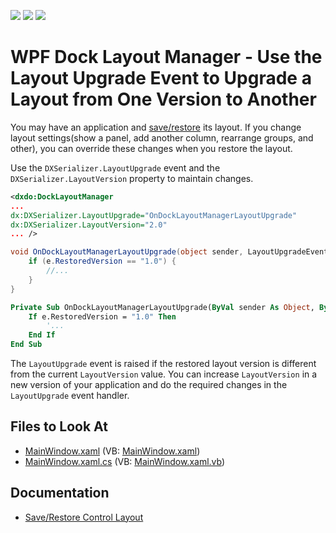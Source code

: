 <!-- default badges list -->
![](https://img.shields.io/endpoint?url=https://codecentral.devexpress.com/api/v1/VersionRange/128642518/22.2.2%2B)
[![](https://img.shields.io/badge/Open_in_DevExpress_Support_Center-FF7200?style=flat-square&logo=DevExpress&logoColor=white)](https://supportcenter.devexpress.com/ticket/details/T163763)
[![](https://img.shields.io/badge/📖_How_to_use_DevExpress_Examples-e9f6fc?style=flat-square)](https://docs.devexpress.com/GeneralInformation/403183)
<!-- default badges end -->
# WPF Dock Layout Manager - Use the Layout Upgrade Event to Upgrade a Layout from One Version to Another

You may have an application and [save/restore](https://docs.devexpress.com/WPF/7391/common-concepts/saving-and-restoring-layouts) its layout. If you change layout settings(show a panel, add another column, rearrange groups, and other), you can override these changes when you restore the layout.

Use the `DXSerializer.LayoutUpgrade` event and the `DXSerializer.LayoutVersion` property to maintain changes.

```xml
<dxdo:DockLayoutManager
...
dx:DXSerializer.LayoutUpgrade="OnDockLayoutManagerLayoutUpgrade"
dx:DXSerializer.LayoutVersion="2.0"
... />
```

```cs
void OnDockLayoutManagerLayoutUpgrade(object sender, LayoutUpgradeEventArgs e) {
    if (e.RestoredVersion == "1.0") {
        //...
    }
}
```
```vb
Private Sub OnDockLayoutManagerLayoutUpgrade(ByVal sender As Object, ByVal e As LayoutUpgradeEventArgs)
    If e.RestoredVersion = "1.0" Then
        '...
    End If
End Sub
```

The `LayoutUpgrade` event is raised if the restored layout version is different from the current `LayoutVersion` value. You can increase `LayoutVersion` in a new version of your application and do the required changes in the `LayoutUpgrade` event handler.

<!-- default file list -->
## Files to Look At

* [MainWindow.xaml](./CS/MainWindow.xaml) (VB: [MainWindow.xaml](./VB/MainWindow.xaml))
* [MainWindow.xaml.cs](./CS/MainWindow.xaml.cs) (VB: [MainWindow.xaml.vb](./VB/MainWindow.xaml.vb))
<!-- default file list end -->

## Documentation

- [Save/Restore Control Layout](https://docs.devexpress.com/WPF/7391/common-concepts/saving-and-restoring-layouts)
